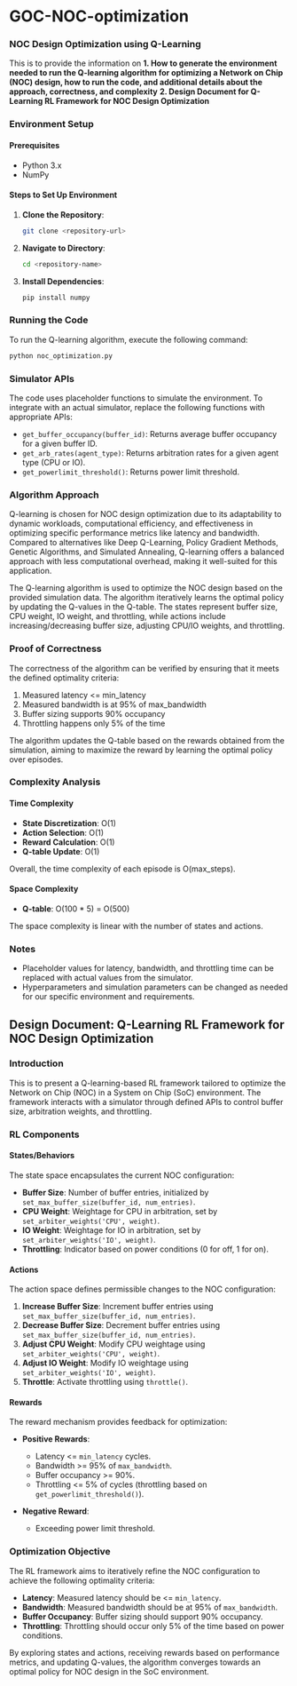 # GOC-NOC-optimization

### NOC Design Optimization using Q-Learning

This is to provide the information on 
**1.  How to generate the environment needed to run the Q-learning algorithm for optimizing a Network on Chip (NOC) design, how to run the code, and additional details about the approach, correctness, and complexity**
**2. Design Document for Q-Learning RL Framework for NOC Design Optimization**

### Environment Setup

#### Prerequisites
- Python 3.x
- NumPy

#### Steps to Set Up Environment
1. **Clone the Repository**: 
    ```bash
    git clone <repository-url>
    ```
2. **Navigate to Directory**: 
    ```bash
    cd <repository-name>
    ```
3. **Install Dependencies**: 
    ```bash
    pip install numpy
    ```

### Running the Code

To run the Q-learning algorithm, execute the following command:
```bash
python noc_optimization.py
```

### Simulator APIs

The code uses placeholder functions to simulate the environment. To integrate with an actual simulator, replace the following functions with appropriate APIs:

- `get_buffer_occupancy(buffer_id)`: Returns average buffer occupancy for a given buffer ID.
- `get_arb_rates(agent_type)`: Returns arbitration rates for a given agent type (CPU or IO).
- `get_powerlimit_threshold()`: Returns power limit threshold.

### Algorithm Approach

Q-learning is chosen for NOC design optimization due to its adaptability to dynamic workloads, computational efficiency, and effectiveness in optimizing specific performance metrics like latency and bandwidth. Compared to alternatives like Deep Q-Learning, Policy Gradient Methods, Genetic Algorithms, and Simulated Annealing, Q-learning offers a balanced approach with less computational overhead, making it well-suited for this application.

The Q-learning algorithm is used to optimize the NOC design based on the provided simulation data. The algorithm iteratively learns the optimal policy by updating the Q-values in the Q-table. The states represent buffer size, CPU weight, IO weight, and throttling, while actions include increasing/decreasing buffer size, adjusting CPU/IO weights, and throttling.

### Proof of Correctness

The correctness of the algorithm can be verified by ensuring that it meets the defined optimality criteria:

1. Measured latency <= min_latency
2. Measured bandwidth is at 95% of max_bandwidth
3. Buffer sizing supports 90% occupancy
4. Throttling happens only 5% of the time

The algorithm updates the Q-table based on the rewards obtained from the simulation, aiming to maximize the reward by learning the optimal policy over episodes.

### Complexity Analysis

#### Time Complexity
- **State Discretization**: O(1)
- **Action Selection**: O(1)
- **Reward Calculation**: O(1)
- **Q-table Update**: O(1)

Overall, the time complexity of each episode is O(max_steps).

#### Space Complexity
- **Q-table**: O(100 * 5) = O(500)

The space complexity is linear with the number of states and actions.

### Notes

- Placeholder values for latency, bandwidth, and throttling time can be replaced with actual values from the simulator.
- Hyperparameters and simulation parameters can be changed as needed for our specific environment and requirements.

## Design Document: Q-Learning RL Framework for NOC Design Optimization

### Introduction

This is to present a Q-learning-based RL framework tailored to optimize the Network on Chip (NOC) in a System on Chip (SoC) environment. The framework interacts with a simulator through defined APIs to control buffer size, arbitration weights, and throttling.

### RL Components

#### States/Behaviors

The state space encapsulates the current NOC configuration:

- **Buffer Size**: Number of buffer entries, initialized by `set_max_buffer_size(buffer_id, num_entries)`.
- **CPU Weight**: Weightage for CPU in arbitration, set by `set_arbiter_weights('CPU', weight)`.
- **IO Weight**: Weightage for IO in arbitration, set by `set_arbiter_weights('IO', weight)`.
- **Throttling**: Indicator based on power conditions (0 for off, 1 for on).

#### Actions

The action space defines permissible changes to the NOC configuration:

1. **Increase Buffer Size**: Increment buffer entries using `set_max_buffer_size(buffer_id, num_entries)`.
2. **Decrease Buffer Size**: Decrement buffer entries using `set_max_buffer_size(buffer_id, num_entries)`.
3. **Adjust CPU Weight**: Modify CPU weightage using `set_arbiter_weights('CPU', weight)`.
4. **Adjust IO Weight**: Modify IO weightage using `set_arbiter_weights('IO', weight)`.
5. **Throttle**: Activate throttling using `throttle()`.

#### Rewards

The reward mechanism provides feedback for optimization:

- **Positive Rewards**:
  - Latency <= `min_latency` cycles.
  - Bandwidth >= 95% of `max_bandwidth`.
  - Buffer occupancy >= 90%.
  - Throttling <= 5% of cycles (throttling based on `get_powerlimit_threshold()`).

- **Negative Reward**:
  - Exceeding power limit threshold.

### Optimization Objective

The RL framework aims to iteratively refine the NOC configuration to achieve the following optimality criteria:

- **Latency**: Measured latency should be <= `min_latency`.
- **Bandwidth**: Measured bandwidth should be at 95% of `max_bandwidth`.
- **Buffer Occupancy**: Buffer sizing should support 90% occupancy.
- **Throttling**: Throttling should occur only 5% of the time based on power conditions.

By exploring states and actions, receiving rewards based on performance metrics, and updating Q-values, the algorithm converges towards an optimal policy for NOC design in the SoC environment.
